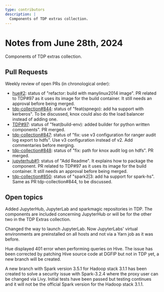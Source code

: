 ```yaml
---
type: contributors
description: |
  Components of TDP extras collection.
---
```


# Notes from June 28th, 2024

Components of TDP extras collection.

## Pull Requests

Weekly review of open PRs (in chronological order):

- [hue#2](https://github.com/TOSIT-IO/hue/pull/2): status of "refactor: build with manylinux2014 image". PR related to TDP#97 as it uses its image for the build container. It still needs an approval before being merged.
- [tdp-collection#844](https://github.com/TOSIT-IO/tdp-collection/pull/844): status of "feat(spnego): add ha support with kerberos". To be discussed, knox could also do the load balancer instead of adding one.
- [TDP#97](https://github.com/TOSIT-IO/TDP/pull/97): status of "feat(build-env): added builder for python written components". PR merged.
- [tdp-collection#847](https://github.com/TOSIT-IO/tdp-collection/pull/847): status of "fix: use v3 configuration for ranger audit log export to hdfs". Use v3 configuration instead of v2. Add commentaries before merging.
- [tdp-collection#848](https://github.com/TOSIT-IO/tdp-collection/pull/848): status of "fix: path for knox audit log on hdfs". PR merged.
- [jupyterhub#1](https://github.com/TOSIT-IO/jupyterhub/pull/1): status of "Add Readme". It explains how to package the component. PR related to TDP#97 as it uses its image for the build container. It still needs an approval before being merged.
- [tdp-collection#850](https://github.com/TOSIT-IO/tdp-collection/pull/850): status of "spark2|3: add ha support for spark-hs". Same as PR tdp-collection#844, to be discussed.

## Open topics

Added JupyterHub, JupyterLab and sparkmagic repositories in TDP. The components are included concerning JupyterHub or will be for the other two in the TDP Extras collection.

Changed the way to launch JupyterLab. Now JupyterLabs' virtual environments are preinstalled on all hosts and not via a Yarn job as it was before.

Hue displayed 401 error when performing queries on Hive. The issue has been corrected by patching Hive source code at DGFIP but not in TDP yet, a new branch will be created.

A new branch  with Spark version 3.5.1 for Hadoop stack 3.1.1 has been created to solve a security issue with Spark-3.2.4 where the proxy user can be changed via Livy. Initial tests have been passed but testing continues and it will not be the official Spark version for the Hadoop stack 3.1.1.

